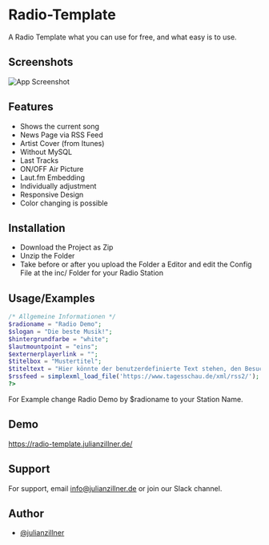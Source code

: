 
# Radio-Template

A Radio Template what you can use for free, and what easy is to use.



## Screenshots

![App Screenshot](https://user-images.githubusercontent.com/80313417/199616969-c2e1f0e5-6db7-49e7-918d-5fd660edb8a0.PNG)


## Features

- Shows the current song
- News Page via RSS Feed
- Artist Cover (from Itunes)
- Without MySQL
- Last Tracks
- ON/OFF Air Picture
- Laut.fm Embedding
- Individually adjustment
- Responsive Design
- Color changing is possible


## Installation

- Download the Project as Zip
- Unzip the Folder
- Take before or after you upload the Folder a Editor and edit the Config File at the inc/ Folder for your Radio Station
    
## Usage/Examples

```php
/* Allgemeine Informationen */
$radioname = "Radio Demo";
$slogan = "Die beste Musik!";
$hintergrundfarbe = "white";
$lautmountpoint = "eins";
$externerplayerlink = "";
$titelbox = "Mustertitel";
$titeltext = "Hier könnte der benutzerdefinierte Text stehen, den Besucher auf der Seite unten sehen können";
$rssfeed = simplexml_load_file('https://www.tagesschau.de/xml/rss2/');
?>
```

For Example change Radio Demo by $radioname to your Station Name.
## Demo

https://radio-template.julianzillner.de/


## Support

For support, email info@julianzillner.de or join our Slack channel.


## Author

- [@julianzillner](https://www.github.com/julianzillner)

